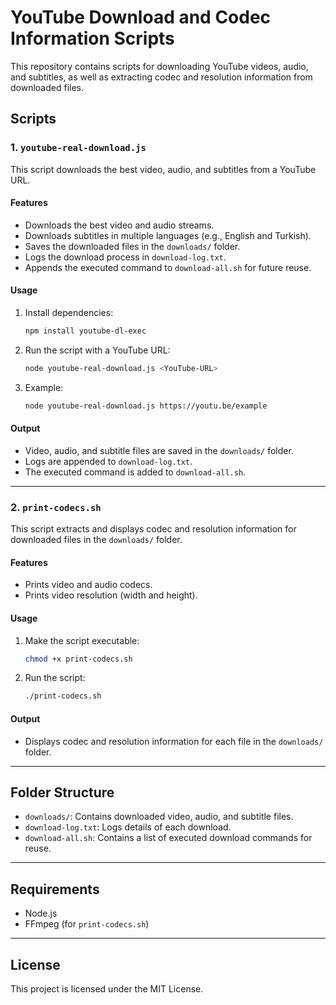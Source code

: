 # YouTube Download and Codec Information Scripts

This repository contains scripts for downloading YouTube videos, audio, and subtitles, as well as extracting codec and resolution information from downloaded files.

## Scripts

### 1. `youtube-real-download.js`

This script downloads the best video, audio, and subtitles from a YouTube URL.

#### Features

- Downloads the best video and audio streams.
- Downloads subtitles in multiple languages (e.g., English and Turkish).
- Saves the downloaded files in the `downloads/` folder.
- Logs the download process in `download-log.txt`.
- Appends the executed command to `download-all.sh` for future reuse.

#### Usage

1. Install dependencies:

   ```bash
   npm install youtube-dl-exec
   ```

2. Run the script with a YouTube URL:

   ```bash
   node youtube-real-download.js <YouTube-URL>
   ```

3. Example:

   ```bash
   node youtube-real-download.js https://youtu.be/example
   ```

#### Output

- Video, audio, and subtitle files are saved in the `downloads/` folder.
- Logs are appended to `download-log.txt`.
- The executed command is added to `download-all.sh`.

---

### 2. `print-codecs.sh`

This script extracts and displays codec and resolution information for downloaded files in the `downloads/` folder.

#### Features

- Prints video and audio codecs.
- Prints video resolution (width and height).

#### Usage

1. Make the script executable:

   ```bash
   chmod +x print-codecs.sh
   ```

2. Run the script:

   ```bash
   ./print-codecs.sh
   ```

#### Output

- Displays codec and resolution information for each file in the `downloads/` folder.

---

## Folder Structure

- `downloads/`: Contains downloaded video, audio, and subtitle files.
- `download-log.txt`: Logs details of each download.
- `download-all.sh`: Contains a list of executed download commands for reuse.

---

## Requirements

- Node.js
- FFmpeg (for `print-codecs.sh`)

---

## License

This project is licensed under the MIT License.
